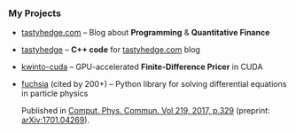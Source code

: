 ### My Projects

- [tastyhedge.com](https://tastyhedge.com) – Blog about **Programming** & **Quantitative Finance**

- [tastyhedge](https://github.com/gituliar/tastyhedge) – **C++ code** for [tastyhedge.com](https://tatsyhedge.com) blog

- [kwinto-cuda](https://github.com/gituliar/kwinto-cuda) – GPU-accelerated **Finite-Difference Pricer** in CUDA

- [fuchsia](https://github.com/gituliar/fuchsia) (cited by 200+) – Python library for solving differential equations in particle physics

  Published in
  [Comput. Phys. Commun. Vol 219, 2017, p.329](http://www.sciencedirect.com/science/article/pii/S0010465517301340)
  (preprint: [arXiv:1701.04269](http://arxiv.org/abs/arXiv:1701.04269)).

<!--
**gituliar/gituliar** is a ✨ _special_ ✨ repository because its `README.md` (this file) appears on your GitHub profile.

Here are some ideas to get you started:

- 🔭 I’m currently working on ...
- 🌱 I’m currently learning ...
- 👯 I’m looking to collaborate on ...
- 🤔 I’m looking for help with ...
- 💬 Ask me about ...
- 📫 How to reach me: ...
- 😄 Pronouns: ...
- ⚡ Fun fact: ...
-->
